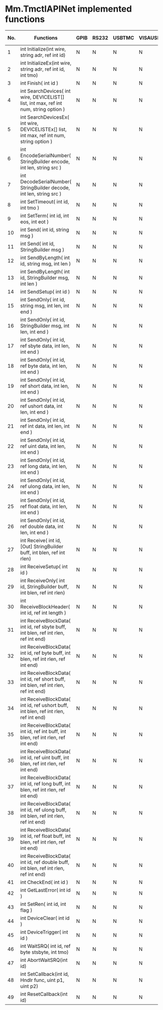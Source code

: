 # Mm.TmctlAPINet implemented functions

|No.|Functions|GPIB|RS232|USBTMC|VISAUSB|VXI-11|SOCKET|HiSLIP|
|----|----|----|----|----|----|----|----|----|
|1|int Initialize(int wire, string adr, ref int id)|N|N|N|N|Y|Y|Y|
|2|int InitializeEx(int wire, string adr, ref int id, int tmo)|N|N|N|N|N|N|N|
|3|int Finish( int id )|N|N|N|N|Y|Y|Y|
|4|int SearchDevices( int wire, DEVICELIST[] list, int max, ref int num, string option )|N|N|N|N|N|N|N|
|5|int SearchDevicesEx( int wire, DEVICELISTEx[] list, int max, ref int num, string option )|N|N|N|N|N|N|N|
|6|int EncodeSerialNumber( StringBuilder encode, int len, string src )|N|N|N|N|N|N|N|
|7|int DecodeSerialNumber( StringBuilder decode, int len, string src )|N|N|N|N|N|N|N|
|8|int SetTimeout( int id, int tmo )|N|N|N|N|N|N|N|
|9|int SetTerm( int id, int eos, int eot )|N|N|N|N|N|N|N|
|10|int Send( int id, string msg )|N|N|N|N|Y|Y|Y|
|11|int Send( int id, StringBuilder msg )|N|N|N|N|N|N|N|
|12|int SendByLength( int id, string msg, int len )|N|N|N|N|N|N|N|
|13|int SendByLength( int id, StringBuilder msg, int len )|N|N|N|N|N|N|N|
|14|int SendSetup( int id )|N|N|N|N|N|N|N|
|15|int SendOnly( int id, string msg, int len, int end )|N|N|N|N|N|N|N|
|16|int SendOnly( int id, StringBuilder msg, int len, int end )|N|N|N|N|N|N|N|
|17|int SendOnly( int id, ref sbyte data, int len, int end )|N|N|N|N|N|N|N|
|18|int SendOnly( int id, ref byte data, int len, int end )|N|N|N|N|N|N|N|
|19|int SendOnly( int id, ref short data, int len, int end )|N|N|N|N|N|N|N|
|20|int SendOnly( int id, ref ushort data, int len, int end )|N|N|N|N|N|N|N|
|21|int SendOnly( int id, ref int data, int len, int end )|N|N|N|N|N|N|N|
|22|int SendOnly( int id, ref uint data, int len, int end )|N|N|N|N|N|N|N|
|23|int SendOnly( int id, ref long data, int len, int end )|N|N|N|N|N|N|N|
|24|int SendOnly( int id, ref ulong data, int len, int end )|N|N|N|N|N|N|N|
|25|int SendOnly( int id, ref float data, int len, int end )|N|N|N|N|N|N|N|
|26|int SendOnly( int id, ref double data, int len, int end )|N|N|N|N|N|N|N|
|27|int Receive( int id, [Out] StringBuilder buff, int blen, ref int rlen)|N|N|N|N|Y|Y|Y|
|28|int ReceiveSetup( int id )|N|N|N|N|N|N|N|
|29|int ReceiveOnly( int id, StringBuilder buff, int blen, ref int rlen)|N|N|N|N|N|N|N|
|30|int ReceiveBlockHeader( int id, ref int length )|N|N|N|N|N|N|N|
|31|int ReceiveBlockData( int id, ref sbyte buff, int blen, ref int rlen, ref int end)|N|N|N|N|N|N|N|
|32|int ReceiveBlockData( int id, ref byte buff, int blen, ref int rlen, ref int end)|N|N|N|N|N|N|N|
|33|int ReceiveBlockData( int id, ref short buff, int blen, ref int rlen, ref int end)|N|N|N|N|N|N|N|
|34|int ReceiveBlockData( int id, ref ushort buff, int blen, ref int rlen, ref int end)|N|N|N|N|N|N|N|
|35|int ReceiveBlockData( int id, ref int buff, int blen, ref int rlen, ref int end)|N|N|N|N|N|N|N|
|36|int ReceiveBlockData( int id, ref uint buff, int blen, ref int rlen, ref int end)|N|N|N|N|N|N|N|
|37|int ReceiveBlockData( int id, ref long buff, int blen, ref int rlen, ref int end)|N|N|N|N|N|N|N|
|38|int ReceiveBlockData( int id, ref ulong buff, int blen, ref int rlen, ref int end)|N|N|N|N|N|N|N|
|39|int ReceiveBlockData( int id, ref float buff, int blen, ref int rlen, ref int end)|N|N|N|N|N|N|N|
|40|int ReceiveBlockData( int id, ref double buff, int blen, ref int rlen, ref int end)|N|N|N|N|N|N|N|
|41|int CheckEnd( int id )|N|N|N|N|N|N|N|
|42|int GetLastError( int id )|N|N|N|N|N|N|N|
|43|int SetRen( int id, int flag )|N|N|N|N|Y|Y|Y|
|44|int DeviceClear( int id )|N|N|N|N|Y|Y|Y|
|45|int DeviceTrigger( int id )|N|N|N|N|Y|Y|Y|
|46|int WaitSRQ( int id, ref byte stsbyte, int tmo)|N|N|N|N|N|N|N|
|47|int AbortWaitSRQ(int id)|N|N|N|N|N|N|N|
|48|int SetCallback(int id, Hndlr func, uint p1, uint p2)|N|N|N|N|N|N|N|
|49|int ResetCallback(int id)|N|N|N|N|N|N|N|

